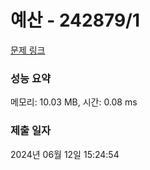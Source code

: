 # 예산 - 242879/1 

[문제 링크](https://level.goorm.io/exam/242879/%EC%98%88%EC%82%B0/quiz/1) 

### 성능 요약

메모리: 10.03 MB, 시간: 0.08 ms

### 제출 일자

2024년 06월 12일 15:24:54

